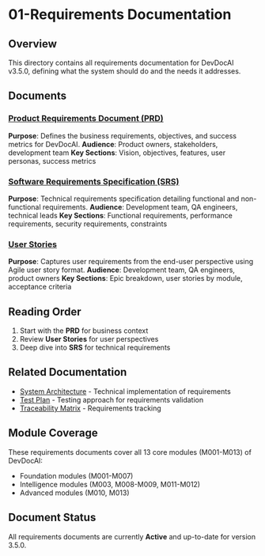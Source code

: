 # 01-Requirements Documentation

## Overview

This directory contains all requirements documentation for DevDocAI v3.5.0, defining what the system should do and the needs it addresses.

## Documents

### [Product Requirements Document (PRD)](devdocai-v3.5-prd.md)
**Purpose**: Defines the business requirements, objectives, and success metrics for DevDocAI.
**Audience**: Product owners, stakeholders, development team
**Key Sections**: Vision, objectives, features, user personas, success metrics

### [Software Requirements Specification (SRS)](devdocai-v3.5-srs.md)
**Purpose**: Technical requirements specification detailing functional and non-functional requirements.
**Audience**: Development team, QA engineers, technical leads
**Key Sections**: Functional requirements, performance requirements, security requirements, constraints

### [User Stories](devdocai-v3.5-user-stories.md)
**Purpose**: Captures user requirements from the end-user perspective using Agile user story format.
**Audience**: Development team, QA engineers, product owners
**Key Sections**: Epic breakdown, user stories by module, acceptance criteria

## Reading Order

1. Start with the **PRD** for business context
2. Review **User Stories** for user perspectives
3. Deep dive into **SRS** for technical requirements

## Related Documentation

- [System Architecture](../02-architecture/devdocai-v3.5-architecture.md) - Technical implementation of requirements
- [Test Plan](../05-testing/devdocai-v3.5-test-plan.md) - Testing approach for requirements validation
- [Traceability Matrix](../03-specifications/devdocai-v3.5-traceability-matrix.md) - Requirements tracking

## Module Coverage

These requirements documents cover all 13 core modules (M001-M013) of DevDocAI:
- Foundation modules (M001-M007)
- Intelligence modules (M003, M008-M009, M011-M012)
- Advanced modules (M010, M013)

## Document Status

All requirements documents are currently **Active** and up-to-date for version 3.5.0.